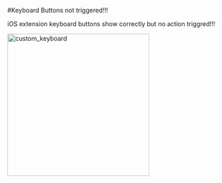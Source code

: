 #Keyboard Buttons not triggered!!!

iOS extension keyboard buttons show correctly but no action triggred!!!

<img width="322" alt="custom_keyboard" src="https://user-images.githubusercontent.com/6073894/77230890-c66b4380-6bc1-11ea-90f5-5ab4703310ce.png">
